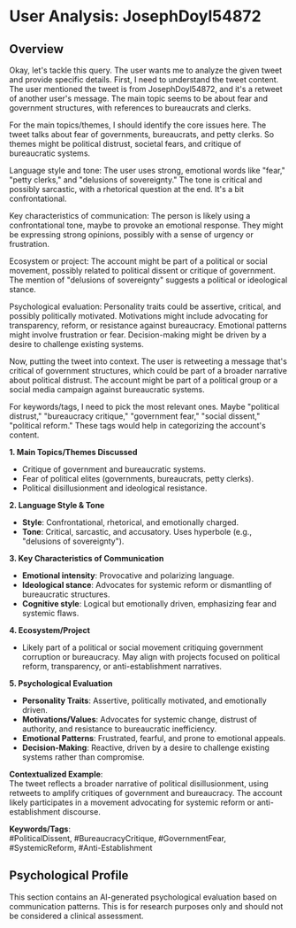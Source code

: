 # User Analysis: JosephDoyl54872

## Overview

<think>
Okay, let's tackle this query. The user wants me to analyze the given tweet and provide specific details. First, I need to understand the tweet content. The user mentioned the tweet is from JosephDoyl54872, and it's a retweet of another user's message. The main topic seems to be about fear and government structures, with references to bureaucrats and clerks.

For the main topics/themes, I should identify the core issues here. The tweet talks about fear of governments, bureaucrats, and petty clerks. So themes might be political distrust, societal fears, and critique of bureaucratic systems.

Language style and tone: The user uses strong, emotional words like "fear," "petty clerks," and "delusions of sovereignty." The tone is critical and possibly sarcastic, with a rhetorical question at the end. It's a bit confrontational.

Key characteristics of communication: The person is likely using a confrontational tone, maybe to provoke an emotional response. They might be expressing strong opinions, possibly with a sense of urgency or frustration.

Ecosystem or project: The account might be part of a political or social movement, possibly related to political dissent or critique of government. The mention of "delusions of sovereignty" suggests a political or ideological stance.

Psychological evaluation: Personality traits could be assertive, critical, and possibly politically motivated. Motivations might include advocating for transparency, reform, or resistance against bureaucracy. Emotional patterns might involve frustration or fear. Decision-making might be driven by a desire to challenge existing systems.

Now, putting the tweet into context. The user is retweeting a message that's critical of government structures, which could be part of a broader narrative about political distrust. The account might be part of a political group or a social media campaign against bureaucratic systems.

For keywords/tags, I need to pick the most relevant ones. Maybe "political distrust," "bureaucracy critique," "government fear," "social dissent," "political reform." These tags would help in categorizing the account's content.
</think>

**1. Main Topics/Themes Discussed**  
- Critique of government and bureaucratic systems.  
- Fear of political elites (governments, bureaucrats, petty clerks).  
- Political disillusionment and ideological resistance.  

**2. Language Style & Tone**  
- **Style**: Confrontational, rhetorical, and emotionally charged.  
- **Tone**: Critical, sarcastic, and accusatory. Uses hyperbole (e.g., "delusions of sovereignty").  

**3. Key Characteristics of Communication**  
- **Emotional intensity**: Provocative and polarizing language.  
- **Ideological stance**: Advocates for systemic reform or dismantling of bureaucratic structures.  
- **Cognitive style**: Logical but emotionally driven, emphasizing fear and systemic flaws.  

**4. Ecosystem/Project**  
- Likely part of a political or social movement critiquing government corruption or bureaucracy. May align with projects focused on political reform, transparency, or anti-establishment narratives.  

**5. Psychological Evaluation**  
- **Personality Traits**: Assertive, politically motivated, and emotionally driven.  
- **Motivations/Values**: Advocates for systemic change, distrust of authority, and resistance to bureaucratic inefficiency.  
- **Emotional Patterns**: Frustrated, fearful, and prone to emotional appeals.  
- **Decision-Making**: Reactive, driven by a desire to challenge existing systems rather than compromise.  

**Contextualized Example**:  
The tweet reflects a broader narrative of political disillusionment, using retweets to amplify critiques of government and bureaucracy. The account likely participates in a movement advocating for systemic reform or anti-establishment discourse.  

**Keywords/Tags**:  
#PoliticalDissent, #BureaucracyCritique, #GovernmentFear, #SystemicReform, #Anti-Establishment

## Psychological Profile

This section contains an AI-generated psychological evaluation based on communication patterns. This is for research purposes only and should not be considered a clinical assessment.